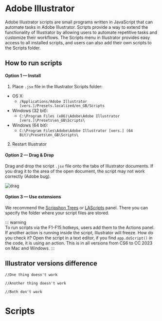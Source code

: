 # Adobe Illustrator

Adobe Illustrator scripts are small programs written in JavaScript that can automate tasks in Adobe Illustrator. Scripts provide a way to extend the functionality of Illustrator by allowing users to automate repetitive tasks and customize their workflows. The Scripts menu in Illustrator provides easy access to all installed scripts, and users can also add their own scripts to the Scripts folder.

## How to run scripts

#### Option 1 — Install 

1. Place `.jsx` file in the Illustrator Scripts folder:
- OS X: 
  	- `/Applications/Adobe Illustrator [vers.]/Presets.localized/en_GB/Scripts`
- Windows (32 bit): 
  	- `C:\Program Files (x86)\Adobe\Adobe Illustrator [vers.]\Presets\en_GB\Scripts\`
- Windows (64 bit): 
    - `C:\Program Files\Adobe\Adobe Illustrator [vers.] (64 Bit)\Presets\en_GB\Scripts\`
2. Restart Illustrator

#### Option 2 — Drag & Drop
Drag and drop the script `.jsx` file onto the tabs of Illustrator documents. If you drag it to the area of the open document, the script may not work correctly (Adobe bug).  

![drag](https://i.ibb.co/WP9S7Lh/drag-n-drop-area.jpg)

#### Option 3 — Use extensions
We recommend the [Scripshon Trees] or [LAScripts] panel. There you can specify the folder where your script files are stored.

[Scripshon Trees]: https://exchange.adobe.com/creativecloud.details.15873.scripshon-trees.html
[LAScripts]: https://ladygin.pro/products/lascripts/

::: warning   
To run scripts via the F1-F15 hotkeys, users add them to the Actions panel. If another action is running inside the script, Illustrator will freeze. How do you check it? Open the script in a text editor, if you find `app.doScript()` in the code, it is using an action. This is in all versions from CS6 to CC 2023 on Mac and Windows.
:::

## Illustrator versions difference
<CodeGroup>
  <CodeGroupItem title="v25.0" active>

```js:no-line-numbers
//One thing doesn't work
```

  </CodeGroupItem>

  <CodeGroupItem title="v26.0">

```js:no-line-numbers
//Another thing doesn't work
```

  </CodeGroupItem>

  <CodeGroupItem title="v27.0">

```js:no-line-numbers
//Both don't work
```

  </CodeGroupItem>
</CodeGroup>

# Scripts

<PageFilter filterKey="software" filterValue="illustrator" />